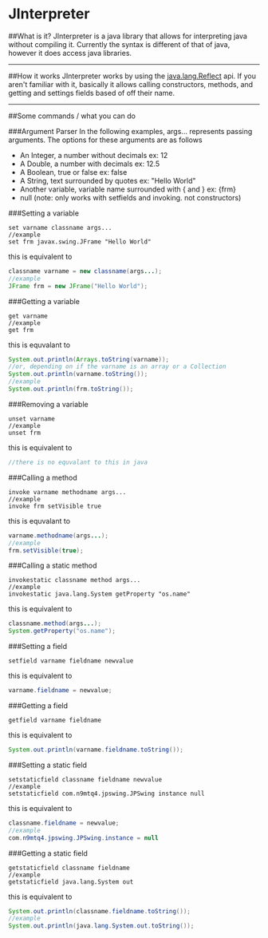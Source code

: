 <b>JInterpreter</b>
===================


##What is it?
JInterpreter is a java library that allows for interpreting java without compiling it. Currently the syntax is different of that of java, however it does access java libraries.

------------------------

##How it works
JInterpreter works by using the [java.lang.Reflect](https://docs.oracle.com/javase/7/docs/api/java/lang/reflect/package-summary.html) api. If you aren't familiar with it, basically it allows calling constructors, methods, and getting and settings fields based of off their name.

------------------------

##Some commands / what you can do

###Argument Parser
In the following examples, args... represents passing arguments. The options for these arguments are as follows
 - An Integer, a number without decimals ex: 12
 - A Double, a number with decimals ex: 12.5
 - A Boolean, true or false ex: false
 - A String, text surrounded by quotes ex: "Hello World"
 - Another variable, variable name surrounded with { and } ex: {frm}
 - null (note: only works with setfields and invoking. not constructors)

###Setting a variable
```
set varname classname args...
//example
set frm javax.swing.JFrame "Hello World"
```
this is equivalent to 
```java
classname varname = new classname(args...);
//example
JFrame frm = new JFrame("Hello World");
```

###Getting a variable
```
get varname
//example
get frm
```
this is equvalant to
```java
System.out.println(Arrays.toString(varname));
//or, depending on if the varname is an array or a Collection
System.out.println(varname.toString());
//example
System.out.println(frm.toString());
```

###Removing a variable
```
unset varname
//example
unset frm
```
this is equivalent to
```java
//there is no equvalant to this in java
```

###Calling a method
```
invoke varname methodname args...
//example
invoke frm setVisible true
```
this is equvalant to
```java
varname.methodname(args...);
//example
frm.setVisible(true);
```

###Calling a static method
```
invokestatic classname method args...
//example
invokestatic java.lang.System getProperty "os.name"
```
this is equivalent to
```java
classname.method(args...);
System.getProperty("os.name");
```

###Setting a field
```
setfield varname fieldname newvalue
```
this is equivalent to
```java
varname.fieldname = newvalue;
```

###Getting a field
```
getfield varname fieldname
```
this is equivalent to
```java
System.out.println(varname.fieldname.toString());
```

###Setting a static field
```
setstaticfield classname fieldname newvalue
//example
setstaticfield com.n9mtq4.jpswing.JPSwing instance null
```
this is equivalent to
```java
classname.fieldname = newvalue;
//example
com.n9mtq4.jpswing.JPSwing.instance = null
```

###Getting a static field
```
getstaticfield classname fieldname
//example
getstaticfield java.lang.System out
```
this is equivalent to
```java
System.out.println(classname.fieldname.toString());
//example
System.out.println(java.lang.System.out.toString());
```
